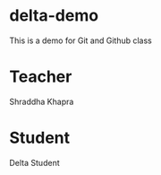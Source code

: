 # delta-demo
This is a demo for Git and Github class

# Teacher
Shraddha Khapra 

# Student 
Delta Student 